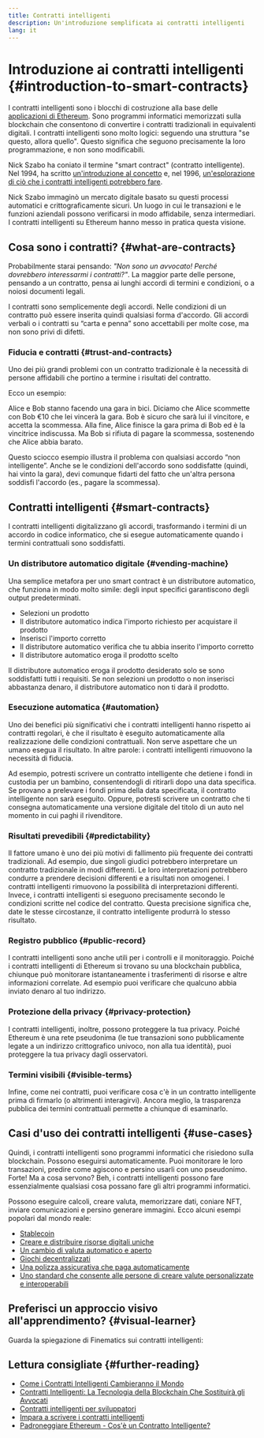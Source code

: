 ```yaml
---
title: Contratti intelligenti
description: Un'introduzione semplificata ai contratti intelligenti
lang: it
---
```


# Introduzione ai contratti intelligenti {#introduction-to-smart-contracts}

I contratti intelligenti sono i blocchi di costruzione alla base delle [applicazioni di Ethereum](/dapps/). Sono programmi informatici memorizzati sulla blockchain che consentono di convertire i contratti tradizionali in equivalenti digitali. I contratti intelligenti sono molto logici: seguendo una struttura "se questo, allora quello". Questo significa che seguono precisamente la loro programmazione, e non sono modificabili.

Nick Szabo ha coniato il termine "smart contract" (contratto intelligente). Nel 1994, ha scritto [un'introduzione al concetto](https://www.fon.hum.uva.nl/rob/Courses/InformationInSpeech/CDROM/Literature/LOTwinterschool2006/szabo.best.vwh.net/smart.contracts.html) e, nel 1996, [un'esplorazione di ciò che i contratti intelligenti potrebbero fare](https://www.fon.hum.uva.nl/rob/Courses/InformationInSpeech/CDROM/Literature/LOTwinterschool2006/szabo.best.vwh.net/smart_contracts_2.html).

Nick Szabo immaginò un mercato digitale basato su questi processi automatici e crittograficamente sicuri. Un luogo in cui le transazioni e le funzioni aziendali possono verificarsi in modo affidabile, senza intermediari. I contratti intelligenti su Ethereum hanno messo in pratica questa visione.

## Cosa sono i contratti? {#what-are-contracts}

Probabilmente starai pensando: _"Non sono un avvocato! Perché dovrebbero interessarmi i contratti?"_. La maggior parte delle persone, pensando a un contratto, pensa ai lunghi accordi di termini e condizioni, o a noiosi documenti legali.

I contratti sono semplicemente degli accordi. Nelle condizioni di un contratto può essere inserita quindi qualsiasi forma d'accordo. Gli accordi verbali o i contratti su “carta e penna” sono accettabili per molte cose, ma non sono privi di difetti.

### Fiducia e contratti {#trust-and-contracts}

Uno dei più grandi problemi con un contratto tradizionale è la necessità di persone affidabili che portino a termine i risultati del contratto.

Ecco un esempio:

Alice e Bob stanno facendo una gara in bici. Diciamo che Alice scommette con Bob €10 che lei vincerà la gara. Bob è sicuro che sarà lui il vincitore, e accetta la scommessa. Alla fine, Alice finisce la gara prima di Bob ed è la vincitrice indiscussa. Ma Bob si rifiuta di pagare la scommessa, sostenendo che Alice abbia barato.

Questo sciocco esempio illustra il problema con qualsiasi accordo “non intelligente”. Anche se le condizioni dell'accordo sono soddisfatte (quindi, hai vinto la gara), devi comunque fidarti del fatto che un'altra persona soddisfi l'accordo (es., pagare la scommessa).

## Contratti intelligenti {#smart-contracts}

I contratti intelligenti digitalizzano gli accordi, trasformando i termini di un accordo in codice informatico, che si esegue automaticamente quando i termini contrattuali sono soddisfatti.

### Un distributore automatico digitale {#vending-machine}

Una semplice metafora per uno smart contract è un distributore automatico, che funziona in modo molto simile: degli input specifici garantiscono degli output predeterminati.

- Selezioni un prodotto
- Il distributore automatico indica l'importo richiesto per acquistare il prodotto
- Inserisci l'importo corretto
- Il distributore automatico verifica che tu abbia inserito l'importo corretto
- Il distributore automatico eroga il prodotto scelto

Il distributore automatico eroga il prodotto desiderato solo se sono soddisfatti tutti i requisiti. Se non selezioni un prodotto o non inserisci abbastanza denaro, il distributore automatico non ti darà il prodotto.

### Esecuzione automatica {#automation}

Uno dei benefici più significativi che i contratti intelligenti hanno rispetto ai contratti regolari, è che il risultato è eseguito automaticamente alla realizzazione delle condizioni contrattuali. Non serve aspettare che un umano esegua il risultato. In altre parole: i contratti intelligenti rimuovono la necessità di fiducia.

Ad esempio, potresti scrivere un contratto intelligente che detiene i fondi in custodia per un bambino, consentendogli di ritirarli dopo una data specifica. Se provano a prelevare i fondi prima della data specificata, il contratto intelligente non sarà eseguito. Oppure, potresti scrivere un contratto che ti consegna automaticamente una versione digitale del titolo di un auto nel momento in cui paghi il rivenditore.

### Risultati prevedibili {#predictability}

Il fattore umano è uno dei più motivi di fallimento più frequente dei contratti tradizionali. Ad esempio, due singoli giudici potrebbero interpretare un contratto tradizionale in modi differenti. Le loro interpretazioni potrebbero condurre a prendere decisioni differenti e a risultati non omogenei. I contratti intelligenti rimuovono la possibilità di interpretazioni differenti. Invece, i contratti intelligenti si eseguono precisamente secondo le condizioni scritte nel codice del contratto. Questa precisione significa che, date le stesse circostanze, il contratto intelligente produrrà lo stesso risultato.

### Registro pubblico {#public-record}

I contratti intelligenti sono anche utili per i controlli e il monitoraggio. Poiché i contratti intelligenti di Ethereum si trovano su una blockchain pubblica, chiunque può monitorare istantaneamente i trasferimenti di risorse e altre informazioni correlate. Ad esempio puoi verificare che qualcuno abbia inviato denaro al tuo indirizzo.

### Protezione della privacy {#privacy-protection}

I contratti intelligenti, inoltre, possono proteggere la tua privacy. Poiché Ethereum è una rete pseudonima (le tue transazioni sono pubblicamente legate a un indirizzo crittografico univoco, non alla tua identità), puoi proteggere la tua privacy dagli osservatori.

### Termini visibili {#visible-terms}

Infine, come nei contratti, puoi verificare cosa c'è in un contratto intelligente prima di firmarlo (o altrimenti interagirvi). Ancora meglio, la trasparenza pubblica dei termini contrattuali permette a chiunque di esaminarlo.

## Casi d'uso dei contratti intelligenti {#use-cases}

Quindi, i contratti intelligenti sono programmi informatici che risiedono sulla blockchain. Possono eseguirsi automaticamente. Puoi monitorare le loro transazioni, predire come agiscono e persino usarli con uno pseudonimo. Forte! Ma a cosa servono? Beh, i contratti intelligenti possono fare essenzialmente qualsiasi cosa possano fare gli altri programmi informatici.

Possono eseguire calcoli, creare valuta, memorizzare dati, coniare NFT, inviare comunicazioni e persino generare immagini. Ecco alcuni esempi popolari dal mondo reale:

- [Stablecoin](/stablecoins/)
- [Creare e distribuire risorse digitali uniche](/nft/)
- [Un cambio di valuta automatico e aperto](/get-eth/#dex)
- [Giochi decentralizzati](/dapps/?category=gaming)
- [Una polizza assicurativa che paga automaticamente](https://etherisc.com/)
- [Uno standard che consente alle persone di creare valute personalizzate e interoperabili](/developers/docs/standards/tokens/)

## Preferisci un approccio visivo all'apprendimento? {#visual-learner}

Guarda la spiegazione di Finematics sui contratti intelligenti:

<YouTube id="pWGLtjG-F5c" />

## Lettura consigliate {#further-reading}

- [Come i Contratti Intelligenti Cambieranno il Mondo](https://www.youtube.com/watch?v=pA6CGuXEKtQ)
- [Contratti Intelligenti: La Tecnologia della Blockchain Che Sostituirà gli Avvocati](https://blockgeeks.com/guides/smart-contracts/)
- [Contratti intelligenti per sviluppatori](/developers/docs/smart-contracts/)
- [Impara a scrivere i contratti intelligenti](/developers/learning-tools/)
- [Padroneggiare Ethereum - Cos'è un Contratto Intelligente?](https://github.com/ethereumbook/ethereumbook/blob/develop/07smart-contracts-solidity.asciidoc#what-is-a-smart-contract)
